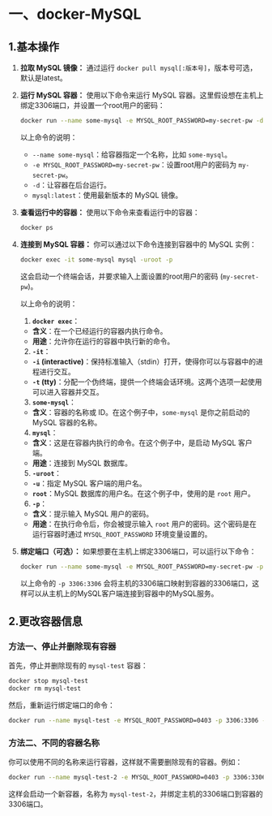 # 一、docker-MySQL

## 1.基本操作

1. **拉取 MySQL 镜像：**
   通过运行 `docker pull mysql[:版本号]`，版本号可选，默认是latest。

2. **运行 MySQL 容器：**
   使用以下命令来运行 MySQL 容器。这里假设想在主机上绑定3306端口，并设置一个root用户的密码：
   
   ```bash
   docker run --name some-mysql -e MYSQL_ROOT_PASSWORD=my-secret-pw -d mysql:latest
   ```
   
   以上命令的说明：
   
   - `--name some-mysql`：给容器指定一个名称，比如 `some-mysql`。
   - `-e MYSQL_ROOT_PASSWORD=my-secret-pw`：设置root用户的密码为 `my-secret-pw`。
   - `-d`：让容器在后台运行。
   - `mysql:latest`：使用最新版本的 MySQL 镜像。

3. **查看运行中的容器：**
   使用以下命令来查看运行中的容器：
   
   ```bash
   docker ps
   ```

4. **连接到 MySQL 容器：**
   你可以通过以下命令连接到容器中的 MySQL 实例：
   
   ```bash
   docker exec -it some-mysql mysql -uroot -p
   ```
   
   这会启动一个终端会话，并要求输入上面设置的root用户的密码 (`my-secret-pw`)。
   
   以上命令的说明：
   
   1. **`docker exec`**：
   - **含义**：在一个已经运行的容器内执行命令。
   - **用途**：允许你在运行的容器中执行新的命令。
   2. **`-it`**：
   - **`-i` (interactive)**：保持标准输入（stdin）打开，使得你可以与容器中的进程进行交互。
   - **`-t` (tty)**：分配一个伪终端，提供一个终端会话环境。这两个选项一起使用可以进入容器并交互。
   3. **`some-mysql`**：
   - **含义**：容器的名称或 ID。在这个例子中，`some-mysql` 是你之前启动的 MySQL 容器的名称。
   4. **`mysql`**：
   - **含义**：这是在容器内执行的命令。在这个例子中，是启动 MySQL 客户端。
   - **用途**：连接到 MySQL 数据库。
   5. **`-uroot`**：
   - **`-u`**：指定 MySQL 客户端的用户名。
   - **`root`**：MySQL 数据库的用户名。在这个例子中，使用的是 `root` 用户。
   6. **`-p`**：
   - **含义**：提示输入 MySQL 用户的密码。
   - **用途**：在执行命令后，你会被提示输入 `root` 用户的密码。这个密码是在运行容器时通过 `MYSQL_ROOT_PASSWORD` 环境变量设置的。

5. **绑定端口（可选）：**
    如果想要在主机上绑定3306端口，可以运行以下命令：
   
   ```bash
   docker run --name some-mysql -e MYSQL_ROOT_PASSWORD=my-secret-pw -p 3306:3306 -d mysql:latest
   ```
   
    以上命令的 `-p 3306:3306` 会将主机的3306端口映射到容器的3306端口，这样可以从主机上的MySQL客户端连接到容器中的MySQL服务。

## 2.更改容器信息

### 方法一、停止并删除现有容器

首先，停止并删除现有的 `mysql-test` 容器：

```bash
docker stop mysql-test
docker rm mysql-test
```

然后，重新运行绑定端口的命令：

```bash
docker run --name mysql-test -e MYSQL_ROOT_PASSWORD=0403 -p 3306:3306 -d mysql:latest
```

### 方法二、不同的容器名称

你可以使用不同的名称来运行容器，这样就不需要删除现有的容器。例如：

```bash
docker run --name mysql-test-2 -e MYSQL_ROOT_PASSWORD=0403 -p 3306:3306 -d mysql:latest
```

这样会启动一个新容器，名称为 `mysql-test-2`，并绑定主机的3306端口到容器的3306端口。
